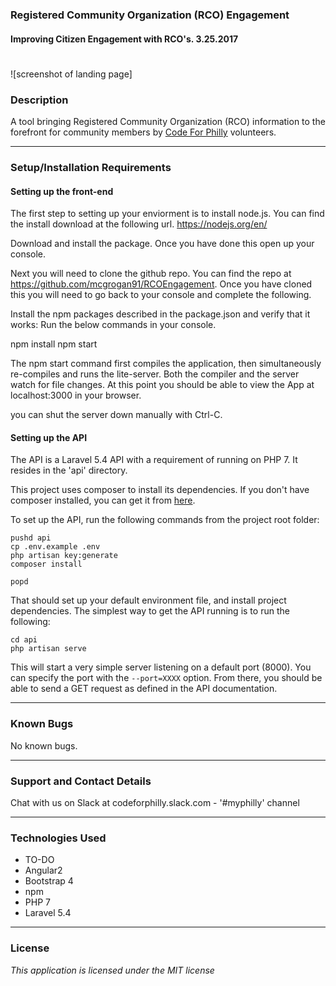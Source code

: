 ### **Registered Community Organization (RCO) Engagement**

#### Improving Citizen Engagement with RCO's. 3.25.2017

#
![screenshot of landing page]

### **Description**

A tool bringing Registered Community Organization (RCO) information to the forefront for community members by [Code For Philly](https://codeforphilly.org/) volunteers.

----
### **Setup/Installation Requirements**

#### Setting up the front-end

The first step to setting up your enviorment is to install node.js. You can find the install download at the following url.
https://nodejs.org/en/

Download and install the package. Once you have done this open up your console.

Next you will need to clone the github repo. You can find the repo at https://github.com/mcgrogan91/RCOEngagement. Once you have cloned this you will need to go back to your console and complete the following.

Install the npm packages described in the package.json and verify that it works:
Run the below commands in your console.

npm install
npm start

The npm start command first compiles the application, then simultaneously re-compiles and runs the lite-server. Both the compiler and the server watch for file changes. At this point you should be able to view the App at localhost:3000 in  your browser.

you can shut the server down manually with Ctrl-C.

#### Setting up the API

The API is a Laravel 5.4 API with a requirement of running on PHP 7.  It resides in the 'api' directory.

This project uses composer to install its dependencies.  If you don't have composer installed, you can get it from [here](https://getcomposer.org/).

To set up the API, run the following commands from the project root folder:

```
pushd api
cp .env.example .env
php artisan key:generate
composer install

popd
```

That should set up your default environment file, and install project dependencies.  The simplest way to get the API running is to run the following:
```
cd api
php artisan serve
```

This will start a very simple server listening on a default port (8000).  You can specify the port with the `--port=XXXX` option.  From there, you should be able to send a GET request as defined in the API documentation.

----
### **Known Bugs**

No known bugs.

----
### **Support and Contact Details**

Chat with us on Slack at codeforphilly.slack.com - '#myphilly' channel

----
### **Technologies Used**

* TO-DO
* Angular2
* Bootstrap 4
* npm
* PHP 7
* Laravel 5.4
----
### **License**

*This application is licensed under the MIT license*
